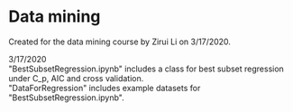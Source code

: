 # Data mining

Created for the data mining course by Zirui Li on 3/17/2020.

3/17/2020<br>
"BestSubsetRegression.ipynb" includes a class for best subset regression under C_p, AIC and cross validation.<br>
"DataForRegression" includes example datasets for "BestSubsetRegression.ipynb".

